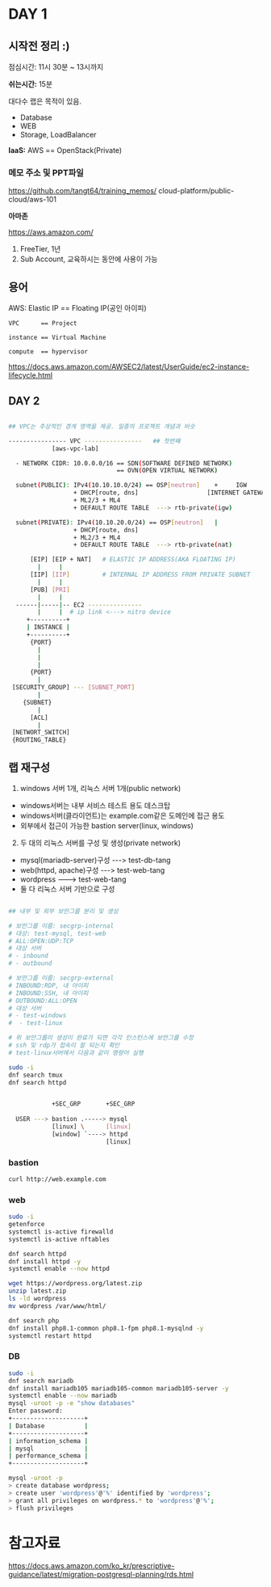 # DAY 1

## 시작전 정리 :)

점심시간: 11시 30분 ~ 13시까지


__쉬는시간:__ 15분 

대다수 랩은 목적이 있음.
- Database
- WEB
- Storage, LoadBalancer

__IaaS:__ AWS == OpenStack(Private)


### 메모 주소 및 PPT파일 

https://github.com/tangt64/training_memos/
                                          cloud-platform/public-cloud/aws-101

__아마존__

https://aws.amazon.com/

1. FreeTier, 1년
2. Sub Account, 교육하시는 동안에 사용이 가능


## 용어

AWS: Elastic IP == Floating IP(공인 아이피)


```
VPC      == Project

instance == Virtual Machine

compute  == hypervisor
```


https://docs.aws.amazon.com/AWSEC2/latest/UserGuide/ec2-instance-lifecycle.html


## DAY 2

```bash

## VPC는 추상적인 경계 영역을 제공. 일종의 프로젝트 개념과 비슷

---------------- VPC ----------------   ## 첫번째
            [aws-vpc-lab]

  - NETWORK CIDR: 10.0.0.0/16 == SDN(SOFTWARE DEFINED NETWORK)
                              == OVN(OPEN VIRTUAL NETWORK)

  subnet(PUBLIC): IPv4(10.10.10.0/24) == OSP[neutron]    +     IGW          =     FLOATING IP
                  + DHCP[route, dns]                   [INTERNET GATEWAY]         [ELASTIC IP]
                  + ML2/3 + ML4
                  + DEFAULT ROUTE TABLE  ---> rtb-private(igw)

  subnet(PRIVATE): IPv4(10.10.20.0/24) == OSP[neutron]   |
                  + DHCP[route, dns]
                  + ML2/3 + ML4
                  + DEFAULT ROUTE TABLE  ---> rtb-private(nat)

      [EIP] [EIP + NAT]   # ELASTIC IP ADDRESS(AKA FLOATING IP)
        |     |
      [IIP] [IIP]         # INTERNAL IP ADDRESS FROM PRIVATE SUBNET
        |     |    
      [PUB] [PRI]
        |     |
  ------|-----|-- EC2 ---------------
        |     |  # ip link <---> nitro device
     +----------+
     | INSTANCE |
     +----------+
      {PORT}
        |
        |
        |
      {PORT}
        |
 [SECURITY_GROUP] --- [SUBNET_PORT]
        |
    {SUBNET}
        | 
      [ACL]
        |      
 [NETWORT_SWITCH]
 {ROUTING_TABLE}

```


## 랩 재구성

1. windows 서버 1개, 리눅스 서버 1개(public network)
  - windows서버는 내부 서비스 테스트 용도 데스크탑
  - windows서버(클라이언트)는 example.com같은 도메인에 접근 용도
  - 외부에서 접근이 가능한 bastion server(linux, windows)

2. 두 대의 리눅스 서버를 구성 및 생성(private network)
  - mysql(mariadb-server)구성 ---> test-db-tang
  - web(httpd, apache)구성    ---> test-web-tang
  - wordpress                ---> test-web-tang
  - 둘 다 리눅스 서버 기반으로 구성

```bash

## 내부 및 외부 보안그룹 분리 및 생성

# 보안그룹 이름: secgrp-internal
# 대상: test-mysql, test-web
# ALL:OPEN:UDP:TCP
# 대상 서버
# - inbound
# - outbound

# 보안그룹 이름: secgrp-external
# INBOUND:RDP, 내 아이피
# INBOUND:SSH, 내 아이피
# OUTBOUND:ALL:OPEN
# 대상 서버
# - test-windows
#  - test-linux

# 위 보안그룹이 생성이 완료가 되면 각각 인스턴스에 보안그룹 수정
# ssh 및 rdp가 접속이 잘 되는지 확인
# test-linux서버에서 다음과 같이 명령어 실행

sudo -i
dnf search tmux 
dnf search httpd


            +SEC_GRP       +SEC_GRP
             
  USER ---> bastion .-----> mysql
            [linux] \      [linux]
            [window] `----> httpd
                           [linux]

```


### bastion

```bash
curl http://web.example.com

```
### web

```bash
sudo -i
getenforce
systemctl is-active firewalld
systemctl is-active nftables

dnf search httpd
dnf install httpd -y
systemctl enable --now httpd

wget https://wordpress.org/latest.zip
unzip latest.zip
ls -ld wordpress
mv wordpress /var/www/html/

dnf search php
dnf install php8.1-common php8.1-fpm php8.1-mysqlnd -y
systemctl restart httpd
```

### DB

```bash
sudo -i
dnf search mariadb
dnf install mariadb105 mariadb105-common mariadb105-server -y
systemctl enable --now mariadb 
mysql -uroot -p -e "show databases"
Enter password:
+--------------------+
| Database           |
+--------------------+
| information_schema |
| mysql              |
| performance_schema |
+--------------------+

mysql -uroot -p 
> create database wordpress;
> create user 'wordpress'@'%' identified by 'wordpress';
> grant all privileges on wordpress.* to 'wordpress'@'%';
> flush privileges
```


# 참고자료


https://docs.aws.amazon.com/ko_kr/prescriptive-guidance/latest/migration-postgresql-planning/rds.html